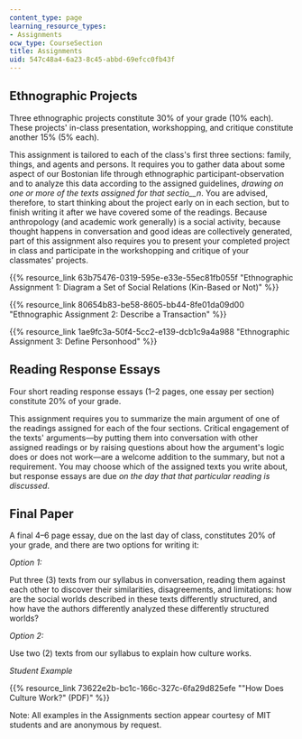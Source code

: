 ```yaml
---
content_type: page
learning_resource_types:
- Assignments
ocw_type: CourseSection
title: Assignments
uid: 547c48a4-6a23-8c45-abbd-69efcc0fb43f
---
```


Ethnographic Projects
---------------------

Three ethnographic projects constitute 30% of your grade (10% each). These projects' in-class presentation, workshopping, and critique constitute another 15% (5% each).

This assignment is tailored to each of the class's first three sections: family, things, and agents and persons. It requires you to gather data about some aspect of our Bostonian life through ethnographic participant-observation and to analyze this data according to the assigned guidelines, _drawing on one or more of the texts assigned for that sectio__n_. You are advised, therefore, to start thinking about the project early on in each section, but to finish writing it after we have covered some of the readings. Because anthropology (and academic work generally) is a social activity, because thought happens in conversation and good ideas are collectively generated, part of this assignment also requires you to present your completed project in class and participate in the workshopping and critique of your classmates' projects.

{{% resource_link 63b75476-0319-595e-e33e-55ec81fb055f "Ethnographic Assignment 1: Diagram a Set of Social Relations (Kin-Based or Not)" %}}

{{% resource_link 80654b83-be58-8605-bb44-8fe01da09d00 "Ethnographic Assignment 2: Describe a Transaction" %}}

{{% resource_link 1ae9fc3a-50f4-5cc2-e139-dcb1c9a4a988 "Ethnographic Assignment 3: Define Personhood" %}}

Reading Response Essays
-----------------------

Four short reading response essays (1–2 pages, one essay per section) constitute 20% of your grade.

This assignment requires you to summarize the main argument of one of the readings assigned for each of the four sections. Critical engagement of the texts' arguments—by putting them into conversation with other assigned readings or by raising questions about how the argument's logic does or does not work—are a welcome addition to the summary, but not a requirement. You may choose which of the assigned texts you write about, but response essays are due _on the day that that particular reading is discussed_.

Final Paper
-----------

A final 4–6 page essay, due on the last day of class, constitutes 20% of your grade, and there are two options for writing it:

_Option 1:_

Put three (3) texts from our syllabus in conversation, reading them against each other to discover their similarities, disagreements, and limitations: how are the social worlds described in these texts differently structured, and how have the authors differently analyzed these differently structured worlds?

_Option 2:_

Use two (2) texts from our syllabus to explain how culture works.

_Student Example_

{{% resource_link 73622e2b-bc1c-166c-327c-6fa29d825efe "\"How Does Culture Work?\" (PDF)" %}}

Note: All examples in the Assignments section appear courtesy of MIT students and are anonymous by request.